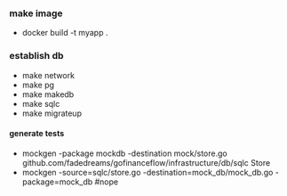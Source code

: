 ### make image
- docker build -t myapp .

### establish db
- make network
- make pg
- make makedb
- make sqlc
- make migrateup

#### generate tests
- mockgen -package mockdb -destination mock/store.go  github.com/fadedreams/gofinanceflow/infrastructure/db/sqlc Store 
- mockgen -source=sqlc/store.go -destination=mock_db/mock_db.go -package=mock_db #nope

